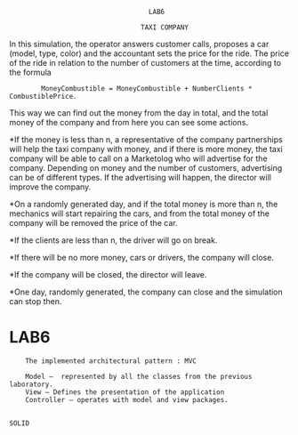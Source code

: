                                        LAB6

                                     TAXI COMPANY
				     
 In this simulation, the operator answers customer calls, proposes a car (model, type, color) and the accountant sets the price for the ride. The price of the ride in relation to the number of customers at the time, according to the formula
 
	 		MoneyCombustible = MoneyCombustible + NumberClients * CombustiblePrice.
This way we can find out the money from the day in total, and the total money of the company and from here you can see some actions. 

*If the money is less than n, a representative of the company partnerships will help the taxi company with money, and if there is more money, the taxi company will be able to call on a Marketolog who will advertise for the company. Depending on money and the number of customers, advertising can be of different types. If the advertising will happen, the director will improve the company.

*On a randomly generated day, and if the total money is more than n, the mechanics will start repairing the cars, and from the total money of the company will be removed the price of the car.

*If the clients are less than n, the driver will go on break.

*If there will be no more money, cars or drivers, the company will close.

*If the company will be closed, the director will leave.

*One day, randomly generated, the company can close and the simulation can stop then.

# LAB6


		The implemented architectural pattern : MVC
		
		Model —  represented by all the classes from the previous laboratory.
		View — Defines the presentation of the application
		Controller — operates with model and view packages.

		
	SOLID
